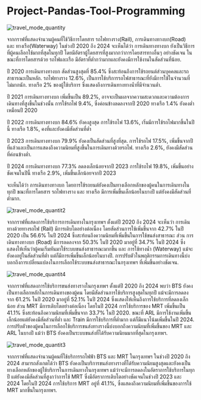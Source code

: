 # Project-Pandas-Tool-Programming

![travel_mode_quantity](https://github.com/user-attachments/assets/b31f9399-d889-4dd0-ae73-136a4a90988b)

   จากกราฟที่แสดงจำนวนผู้คนที่ใช้วิธีการโดยสาร รถไฟทางราง(Rail), การเดินทางทางบก(Road) และ ทางเรือ(Waterway) ในช่วงปี 2020 ถึง 2024 จะเห็นได้ว่า การเดินทางทางบก ยังเป็นวิธีการที่ผู้คนเลือกใช้มากที่สุดในทุกปี โดยมีอัตราผู้โดยสารที่สูงมากกว่าการโดยสารทางอื่นๆ อย่างชัดเจน ในขณะที่การโดยสารด้วย รถไฟและเรือ มีอัตราที่ต่ำกว่ามากและยังคงมีการใช้งานในสัดส่วนที่น้อย.

ปี 2020
การเดินทางทางบก สัดส่วนสูงสุดที่ 85.4% ซึ่งสะท้อนถึงการใช้รถยนต์ส่วนบุคคลและรถสาธารณะเป็นหลัก.
รถไฟทางราง 12.6%, เป็นการใช้บริการรถไฟสาธารณะที่ยังมีการใช้ในจำนวนที่ไม่มากนัก.
ทางเรือ 2% ของผู้ใช้บริการ ซึ่งแสดงถึงการเดินทางทางน้ำที่มีจำนวนต่ำ.

ปี 2021
การเดินทางทางบก เพิ่มขึ้นเป็น 89.2%, อาจจะเป็นผลจากความสะดวกและความต้องการเดินทางที่สูงขึ้นในช่วงนั้น
การใช้รถไฟ 9.4%, ซึ่งค่อนข้างลดลงจากปี 2020
ทางเรือ 1.4% ยังคงต่ำเหมือนปี 2020

ปี 2022
การเดินทางทางบก 84.6% ยังคงสูงสุด
การใช้รถไฟ 13.6%, เริ่มมีการใช้รถไฟมากขึ้นในปีนี้
ทางเรือ 1.8%, คงที่และยังคงมีสัดส่วนที่ต่ำ

ปี 2023
การเดินทางทางบก 79.9% ยังคงเป็นสัดส่วนที่สูงที่สุด.
การใช้รถไฟ 17.5%, เพิ่มขึ้นจากปีที่แล้วและเป็นการแสดงถึงความนิยมที่สูงขึ้นในการเดินทางด้วยรถไฟ.
ทางเรือ 2.6%, ยังคงมีสัดส่วนที่ค่อนข้างต่ำ.

ปี 2024
การเดินทางทางบก 77.3% ลดลงเล็กน้อยจากปี 2023
การใช้รถไฟ 19.8%, เพิ่มขึ้นอย่างชัดเจนในปีนี้
ทางเรือ 2.9%, เพิ่มขึ้นเล็กน้อยจากปี 2023

จะเห็นได้ว่า การเดินทางทางบก โดยการใช้รถยนต์ยังคงเป็นทางเลือกหลักของผู้คนในการเดินทางในทุกปี ขณะที่การโดยสาร รถไฟทางราง และ ทางเรือ มีการเพิ่มขึ้นเล็กน้อยในบางปี แต่ยังคงมีสัดส่วนที่ต่ำมาก.


![travel_mode_quantit2](https://github.com/user-attachments/assets/066dc730-2137-4c0f-b215-fd57d83cc026)

จากกราฟที่แสดงการใช้บริการการเดินทางในกรุงเทพฯ ตั้งแต่ปี 2020 ถึง 2024 จะเห็นว่า การเดินทางด้วยทางรถไฟ (Rail) มีการเติบโตอย่างต่อเนื่อง โดยสัดส่วนการใช้เพิ่มขึ้นจาก 42.7% ในปี 2020 เป็น 56.6% ในปี 2024 ซึ่งสะท้อนถึงความนิยมที่เพิ่มขึ้นในการใช้ขนส่งสาธารณะ ส่วน การเดินทางทางบก (Road) มีการลดลงจาก 50.3% ในปี 2020 มาอยู่ที่ 34.7% ในปี 2024 ซึ่งแสดงให้เห็นว่าผู้คนเริ่มหันมาใช้ระบบขนส่งสาธารณะมากขึ้น และ การใช้ทางน้ำ (Waterway) แม้จะยังคงอยู่ในสัดส่วนที่ต่ำ แต่ก็มีการเพิ่มขึ้นเล็กน้อยในบางปี. การปรับตัวในพฤติกรรมการเดินทางนี้บ่งบอกถึงการเปลี่ยนแปลงในการเลือกใช้ระบบขนส่งสาธารณะในกรุงเทพฯ ที่เพิ่มขึ้นอย่างชัดเจน.




![travel_mode_quantit4](https://github.com/user-attachments/assets/1b5466c9-9423-4e28-a978-1392ae2ef96d)

จากกราฟที่แสดงการใช้บริการขนส่งทางรางในกรุงเทพฯ ตั้งแต่ปี 2020 ถึง 2024 พบว่า BTS ยังคงเป็นทางเลือกหลักในการเดินทางของผู้คน โดยมีสัดส่วนการใช้บริการสูงสุดในทุกปี แม้จะมีการลดลงจาก 61.2% ในปี 2020 มาอยู่ที่ 52.1% ในปี 2024 ซึ่งแสดงให้เห็นถึงการใช้บริการที่ลดลงเล็กน้อย ส่วน MRT มีการเติบโตอย่างต่อเนื่อง โดยในปี 2024 การใช้บริการของ MRT เพิ่มขึ้นเป็น 41.1% ซึ่งสะท้อนถึงความนิยมที่เพิ่มขึ้นจาก 33.7% ในปี 2020. ขณะที่ ARL มีการใช้งานเพิ่มขึ้นเล็กน้อยแต่ยังคงมีสัดส่วนที่ต่ำ และ Train มีการใช้บริการที่ต่ำมาก แต่ก็มีแนวโน้มเพิ่มขึ้นในปี 2024. การปรับตัวของผู้คนในการเลือกใช้บริการขนส่งทางรางนี้บ่งบอกถึงความนิยมที่เพิ่มขึ้นของ MRT และ ARL ในบางปี แม้ว่า BTS ยังคงเป็นระบบขนส่งที่ได้รับความนิยมมากที่สุดในกรุงเทพฯ.





![travel_mode_quantit3](https://github.com/user-attachments/assets/e2e1567e-9134-4742-91a8-047fe66e6aa3)

จากกราฟที่แสดงจำนวนผู้คนที่ใช้บริการรถไฟฟ้า BTS  และ MRT ในกรุงเทพฯ ในช่วงปี 2020 ถึง 2024 สามารถสังเกตได้ว่า BTS ยังคงเป็นบริการขนส่งทางรางที่ได้รับความนิยมสูงสุดและยังคงเป็นทางเลือกหลักของผู้ใช้บริการในการเดินทางในกรุงเทพฯ แม้ว่าจะมีการลดลงในอัตราการใช้บริการในทุกปี แต่ยังคงมีสัดส่วนที่สูงกว่าการใช้ MRT ซึ่งมีอัตราการเติบโตอย่างชัดเจนในช่วงปี 2023 และ 2024 โดยในปี 2024 การใช้บริการ MRT อยู่ที่ 41.1%, ซึ่งแสดงถึงความนิยมที่เพิ่มขึ้นของการใช้ MRT มากขึ้นในกรุงเทพฯ.

